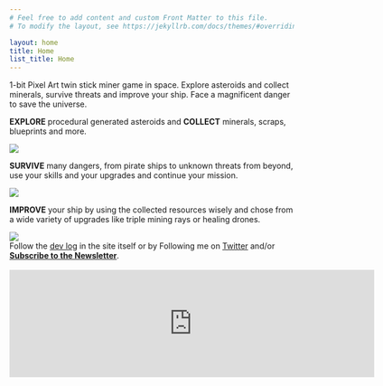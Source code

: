```yaml
---
# Feel free to add content and custom Front Matter to this file.
# To modify the layout, see https://jekyllrb.com/docs/themes/#overriding-theme-defaults

layout: home
title: Home
list_title: Home
---
```


<!-- MailerLite Universal -->
<script>
    (function(w,d,e,u,f,l,n){w[f]=w[f]||function(){(w[f].q=w[f].q||[])
    .push(arguments);},l=d.createElement(e),l.async=1,l.src=u,
    n=d.getElementsByTagName(e)[0],n.parentNode.insertBefore(l,n);})
    (window,document,'script','https://assets.mailerlite.com/js/universal.js','ml');
    ml('account', '692118');
</script>
<!-- End MailerLite Universal -->

1-bit Pixel Art twin stick miner game in space. Explore asteroids and collect minerals, survive threats and improve your ship. Face a magnificent danger to save the universe.

<!-- div class="post-image">
<video controls>
  <source src="/assets/shipminer.mp4" type="video/mp4">
  Your browser does not support the video tag.
</video> 
</div 

<div class="post-image">
<img src="/assets/shipminer-mining-01.gif" />
</div>-->

<!--
# About the game
Play as a miner, traveling in your ship from asteroid to asteroid to find and collect the most important and valuable minerals. Survive attacks from an unknown and mysterious threat that is putting all existence in danger. Improve your ship and build the ultimate artifact and save the galaxy and all living beings with it. You might die, but another miner will continue your mission.
-->

__EXPLORE__ procedural generated asteroids and __COLLECT__ minerals, scraps, blueprints and more.

<div class="post-image">
<img src="/assets/marketing/steam_description_explore_02.gif" />
</div>

__SURVIVE__ many dangers, from pirate ships to unknown threats from beyond, use your skills and your upgrades and continue your mission.

<div class="post-image">
<img src="/assets/marketing/steam_description_survive_02.gif" />
</div>

__IMPROVE__ your ship by using the collected resources wisely and chose from a wide variety of upgrades like triple mining rays or healing drones.

<div class="post-image">
<img src="/assets/marketing/steam_description_improve_02.gif" />
</div>

<div>
  Follow the <a href="devlog">dev log</a> in the site itself or by Following me on <a href="https://twitter.com/arielsan">Twitter</a> and/or <strong><a class="ml-onclick-form" href="javascript:void(0)" onclick="ml('show', 'EQ2GGb', true)">Subscribe to the Newsletter</a></strong>.
</div>

<br/>

<!--
# Announcement Trailer

<div class="post-image">
  <video controls width="640">
    <source src="/assets/marketing/announcement_teaser.mp4" type="video/mp4">
    Your browser does not support the video tag.
  </video>
</div>
-->

<div align="center">
<iframe src="https://store.steampowered.com/widget/3113690/?utm_source=homepage&utm_campaign=announcement" frameborder="0" width="646" height="190"></iframe>
</div>

<!-- div class="post-image">
<a href="https://store.steampowered.com/app/3113690/Ship_Miner/?utm_source=homepage&utm_campaign=customgif">
<img src="/assets/description_wishlist.gif" />
<span>(click to wishlist)</span>
</a>

<img src="/assets/shipminer-subscribe-01.gif" />

</div -->

<!-- div class="post-image">

# Newsletter

This is a game in development, the name is not final, and story and mechanics might change a lot but you can subscribe to its newsletter to follow the progress and support me to develop the game.



</div-->